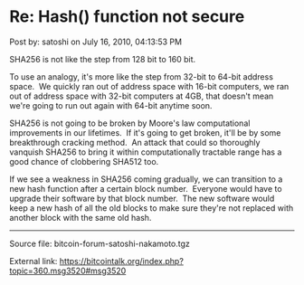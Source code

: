 # Re: Hash() function not secure

Post by: satoshi on July 16, 2010, 04:13:53 PM

SHA256 is not like the step from 128 bit to 160 bit.

To use an analogy, it's more like the step from 32-bit to 64-bit address space. &nbsp;We quickly ran out of address space with 16-bit computers, we ran out of address space with 32-bit computers at 4GB, that doesn't mean we're going to run out again with 64-bit anytime soon.

SHA256 is not going to be broken by Moore's law computational improvements in our lifetimes. &nbsp;If it's going to get broken, it'll be by some breakthrough cracking method. &nbsp;An attack that could so thoroughly vanquish SHA256 to bring it within computationally tractable range has a good chance of clobbering SHA512 too.

If we see a weakness in SHA256 coming gradually, we can transition to a new hash function after a certain block number. &nbsp;Everyone would have to upgrade their software by that block number. &nbsp;The new software would keep a new hash of all the old blocks to make sure they're not replaced with another block with the same old hash.

---

Source file: bitcoin-forum-satoshi-nakamoto.tgz

External link: https://bitcointalk.org/index.php?topic=360.msg3520#msg3520
